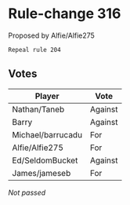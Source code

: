# Rule-change 316

Proposed by Alfie/Alfie275

```
Repeal rule 204
```

## Votes

| Player            | Vote     |
|-------------------|----------|
| Nathan/Taneb      | Against  |
| Barry             | Against  |
| Michael/barrucadu | For      |
| Alfie/Alfie275    | For      |
| Ed/SeldomBucket   | Against  |
| James/jameseb     | For      |

*Not passed*
